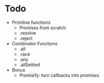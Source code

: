 # Todo
- Primitive functions
  - Promises from scratch
  - .resolve
  - .reject
- Combinator Functions
  - .all
  - .race
  - .any
  - .allSettled
- Bonus
  - Promisify: turn callbacks into promises